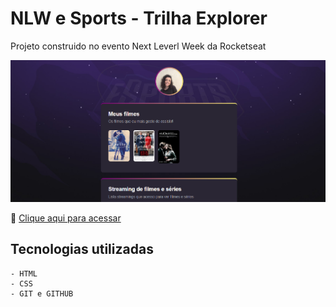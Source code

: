 # NLW e Sports - Trilha Explorer
Projeto construido no evento Next Leverl Week da Rocketseat

![preview](./github.NLW.png)

🔗 [Clique aqui para acessar](https://elzaasenee.github.io/NLW)

## Tecnologias utilizadas 

    - HTML
    - CSS
    - GIT e GITHUB